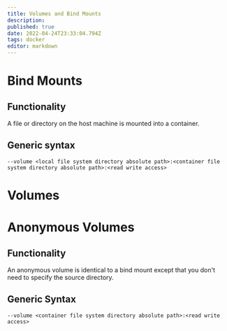```yaml
---
title: Volumes and Bind Mounts
description: 
published: true
date: 2022-04-24T23:33:04.794Z
tags: docker
editor: markdown
---
```


# Bind Mounts
## Functionality
A file or directory on the host machine is mounted into a container. 
## Generic syntax
```
--volume <local file system directory absolute path>:<container file system directory absolute path>:<read write access>
```
# Volumes

# Anonymous Volumes
## Functionality
An anonymous volume is identical to a bind mount except that you don't need to specify the source directory. 
## Generic Syntax
```
--volume <container file system directory absolute path>:<read write access>
```